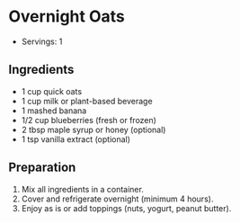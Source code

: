 # Overnight Oats

- Servings: 1

## Ingredients

- 1 cup quick oats
- 1 cup milk or plant-based beverage
- 1 mashed banana
- 1/2 cup blueberries (fresh or frozen)
- 2 tbsp maple syrup or honey (optional)
- 1 tsp vanilla extract (optional)

## Preparation

1. Mix all ingredients in a container.
2. Cover and refrigerate overnight (minimum 4 hours).
3. Enjoy as is or add toppings (nuts, yogurt, peanut butter).
